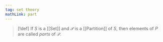 ```yaml
---
tag: set theory
mathLink: part
---
```

>[!def]
>If $S$ is a [[Set]] and $\mathcal{P}$ is a [[Partition]] of $S$, then elements of $P$ are called *parts* of $\mathcal{P}$.
